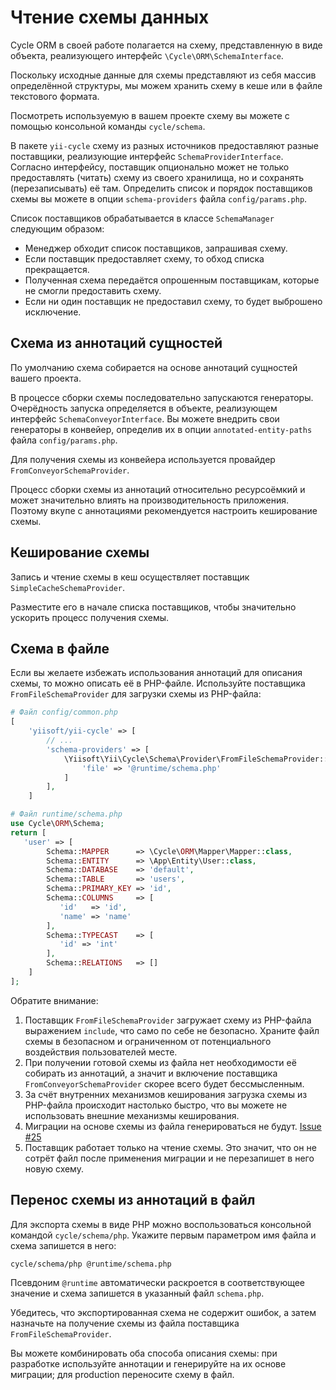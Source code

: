 # Чтение схемы данных

Cycle ORM в своей работе полагается на схему,
представленную в виде объекта, реализующего интерфейс `\Cycle\ORM\SchemaInterface`.

Поскольку исходные данные для схемы представляют из себя массив определённой структуры,
мы можем хранить схему в кеше или в файле текстового формата.

Посмотреть используемую в вашем проекте схему вы можете с помощью консольной команды `cycle/schema`.

В пакете `yii-cycle` схему из разных источников предоставляют разные поставщики, реализующие интерфейс
`SchemaProviderInterface`. Согласно интерфейсу, поставщик опционально может не только предоставлять (читать) схему из
своего хранилища, но и сохранять (перезаписывать) её там. Определить список и порядок поставщиков схемы вы можете в
опции `schema-providers` файла `config/params.php`.

Список поставщиков обрабатывается в классе `SchemaManager` следующим образом:

- Менеджер обходит список поставщиков, запрашивая схему.
- Если поставщик предоставляет схему, то обход списка прекращается.
- Полученная схема передаётся опрошенным поставщикам, которые не смогли предоставить схему.
- Если ни один поставщик не предоставил схему, то будет выброшено исключение.

## Схема из аннотаций сущностей

По умолчанию схема собирается на основе аннотаций сущностей вашего проекта.

В процессе сборки схемы последовательно запускаются генераторы. Очерёдность запуска определяется в объекте,
реализующем интерфейс `SchemaConveyorInterface`. Вы можете внедрить свои генераторы в конвейер, определив их в
опции `annotated-entity-paths` файла `config/params.php`.

Для получения схемы из конвейера используется провайдер `FromConveyorSchemaProvider`.

Процесс сборки схемы из аннотаций относительно ресурсоёмкий и может значительно влиять на производительность
приложения. Поэтому вкупе с аннотациями рекомендуется настроить кеширование схемы.

## Кеширование схемы

Запись и чтение схемы в кеш осуществляет поставщик `SimpleCacheSchemaProvider`.

Разместите его в начале списка поставщиков, чтобы значительно ускорить процесс получения схемы.

## Схема в файле

Если вы желаете избежать использования аннотаций для описания схемы, то можно описать её в PHP-файле.
Используйте поставщика `FromFileSchemaProvider` для загрузки схемы из PHP-файла:

```php
# Файл config/common.php
[
    'yiisoft/yii-cycle' => [
        // ...
        'schema-providers' => [
            \Yiisoft\Yii\Cycle\Schema\Provider\FromFileSchemaProvider::class => [
                'file' => '@runtime/schema.php'
            ]
        ],
    ]
```

```php
# Файл runtime/schema.php
use Cycle\ORM\Schema;
return [
   'user' => [
        Schema::MAPPER      => \Cycle\ORM\Mapper\Mapper::class,
        Schema::ENTITY      => \App\Entity\User::class,
        Schema::DATABASE    => 'default',
        Schema::TABLE       => 'users',
        Schema::PRIMARY_KEY => 'id',
        Schema::COLUMNS     => [
           'id'   => 'id',
           'name' => 'name'
        ],
        Schema::TYPECAST    => [
           'id' => 'int'
        ],
        Schema::RELATIONS   => []
    ]
];
```

Обратите внимание: 

1. Поставщик `FromFileSchemaProvider` загружает схему из PHP-файла выражением `include`, что само по себе
   не безопасно. Храните файл схемы в безопасном и ограниченном от потенциального воздействия пользователей месте.
2. При получении готовой схемы из файла нет необходимости её собирать из аннотаций, а значит и включение поставщика
   `FromConveyorSchemaProvider` скорее всего будет бессмысленным.
3. За счёт внутренних механизмов кеширования загрузка схемы из PHP-файла происходит настолько быстро, что вы можете
   не использовать внешние механизмы кеширования.
4. Миграции на основе схемы из файла генерироваться не будут. [Issue #25](https://github.com/yiisoft/yii-cycle/issues/25)
5. Поставщик работает только на чтение схемы. Это значит, что он не сотрёт файл после применения миграции и 
   не перезапишет в него новую схему.

## Перенос схемы из аннотаций в файл

Для экспорта схемы в виде PHP можно воспользоваться консольной командой `cycle/schema/php`.
Укажите первым параметром имя файла и схема запишется в него:

```bash
cycle/schema/php @runtime/schema.php
```

Псевдоним `@runtime` автоматически раскроется в соответствующее значение и схема запишется в указанный
файл `schema.php`.

Убедитесь, что экспортированная схема не содержит ошибок, а затем назначьте на получение схемы из файла
поставщика `FromFileSchemaProvider`.

Вы можете комбинировать оба способа описания схемы: при разработке используйте аннотации и генерируйте на их основе
миграции; для production переносите схему в файл.
